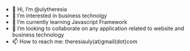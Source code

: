- 👋 Hi, I’m @ulytheresia
- 👀 I’m interested in business technolgy
- 🌱 I’m currently learning Javascript Framework
- 💞️ I’m looking to collaborate on any application related to website and business technology
- 📫 How to reach me: theresiauly(at)gmail(dot)com

<!---
ulytheresia/ulytheresia is a ✨ special ✨ repository because its `README.md` (this file) appears on your GitHub profile.
You can click the Preview link to take a look at your changes.
--->
